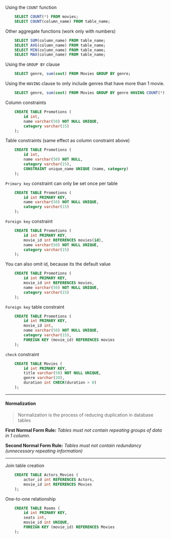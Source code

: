 Using the `COUNT` function
```sql
    SELECT COUNT(*) FROM movies;
    SELECT COUNT(column_name) FROM table_name;
```
Other aggregate functions (work only with numbers)
```sql
    SELECT SUM(column_name) FROM table_name;
    SELECT AVG(column_name) FROM table_name;
    SELECT MIN(column_name) FROM table_name;
    SELECT MAX(column_name) FROM table_name;
```
Using the `GROUP BY` clause
```sql
    SELECT genre, sum(cost) FROM Movies GROUP BY genre;
```
Using the `HAVING` clause to only include genres that have more than 1 movie.
```sql
    SELECT genre, sum(cost) FROM Movies GROUP BY genre HAVING COUNT(*) > 1;
```
Column constraints
```sql
    CREATE TABLE Promotions (
        id int,
        name varchar(50) NOT NULL UNIQUE,
        category varchar(15)
    );
```
Table constraints (same effect as column constraint above)
```sql
    CREATE TABLE Promotions (
        id int,
        name varchar(50) NOT NULL,
        category varchar(15),
        CONSTRAINT unique_name UNIQUE (name, category)
    );
```
`Primary key` constraint can only be set once per table
```sql
    CREATE TABLE Promotions (
        id int PRIMARY KEY,
        name varchar(50) NOT NULL UNIQUE,
        category varchar(15)
    );
```
`Foreign key` constraint
```sql
    CREATE TABLE Promotions (
        id int PRIMARY KEY,
        movie_id int REFERENCES movies(id),
        name varchar(50) NOT NULL UNIQUE,
        category varchar(15)
    );
```
You can also omit id, because its the default value
```sql
    CREATE TABLE Promotions (
        id int PRIMARY KEY,
        movie_id int REFERENCES movies,
        name varchar(50) NOT NULL UNIQUE,
        category varchar(15)
    );
```
`Foreign key` table constraint
```sql
    CREATE TABLE Promotions (
        id int PRIMARY KEY,
        movie_id int,
        name varchar(50) NOT NULL UNIQUE,
        category varchar(15),
        FOREIGN KEY (movie_id) REFERENCES movies
    );
```
`check` constraint
```sql
    CREATE TABLE Movies (
        id int PRIMARY KEY,
        title varchar(50) NOT NULL UNIQUE,
        genre varchar(20),
        duration int CHECK(duration > 0)
    );
```
---
#### Normalization

> Normalization is the process of reducing duplication in database tables

**First Normal Form Rule:** *Tables must not contain repeating groups of data in 1 column*.

**Second Normal Form Rule:** *Tables must not contain redundancy (unnecessary repeating information)*

---

Join table creation
```sql
    CREATE TABLE Actors_Movies (
        actor_id int REFERENCES Actors,
        movie_id int REFERENCES Movies
    );
```
One-to-one relationship
```sql
    CREATE TABLE Rooms (
        id int PRIMARY KEY,
        seats int,
        movie_id int UNIQUE,
        FOREIGN KEY (movie_id) REFERENCES Movies
    );
```

